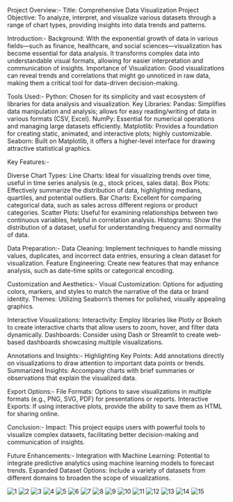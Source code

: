 Project Overview:-
Title: Comprehensive Data Visualization Project
Objective: To analyze, interpret, and visualize various datasets through a range of chart types, providing insights into data trends and patterns.

Introduction:-
Background: With the exponential growth of data in various fields—such as finance, healthcare, and social sciences—visualization has become essential for data analysis. It transforms complex data into understandable visual formats, allowing for easier interpretation and communication of insights.
Importance of Visualization: Good visualizations can reveal trends and correlations that might go unnoticed in raw data, making them a critical tool for data-driven decision-making.

Tools Used:-
Python: Chosen for its simplicity and vast ecosystem of libraries for data analysis and visualization.
Key Libraries:
Pandas: Simplifies data manipulation and analysis; allows for easy reading/writing of data in various formats (CSV, Excel).
NumPy: Essential for numerical operations and managing large datasets efficiently.
Matplotlib: Provides a foundation for creating static, animated, and interactive plots; highly customizable.
Seaborn: Built on Matplotlib, it offers a higher-level interface for drawing attractive statistical graphics.

Key Features:-

Diverse Chart Types:
Line Charts: Ideal for visualizing trends over time, useful in time series analysis (e.g., stock prices, sales data).
Box Plots: Effectively summarize the distribution of data, highlighting medians, quartiles, and potential outliers.
Bar Charts: Excellent for comparing categorical data, such as sales across different regions or product categories.
Scatter Plots: Useful for examining relationships between two continuous variables, helpful in correlation analysis.
Histograms: Show the distribution of a dataset, useful for understanding frequency and normality of data.

Data Preparation:-
Data Cleaning: Implement techniques to handle missing values, duplicates, and incorrect data entries, ensuring a clean dataset for visualization.
Feature Engineering: Create new features that may enhance analysis, such as date-time splits or categorical encoding.

Customization and Aesthetics:-
Visual Customization: Options for adjusting colors, markers, and styles to match the narrative of the data or brand identity.
Themes: Utilizing Seaborn’s themes for polished, visually appealing graphics.

Interactive Visualizations:
Interactivity: Employ libraries like Plotly or Bokeh to create interactive charts that allow users to zoom, hover, and filter data dynamically.
Dashboards: Consider using Dash or Streamlit to create web-based dashboards showcasing multiple visualizations.

Annotations and Insights:-
Highlighting Key Points: Add annotations directly on visualizations to draw attention to important data points or trends.
Summarized Insights: Accompany charts with brief summaries or observations that explain the visualized data.

Export Options:-
File Formats: Options to save visualizations in multiple formats (e.g., PNG, SVG, PDF) for presentations or reports.
Interactive Exports: If using interactive plots, provide the ability to save them as HTML for sharing online.

Conclusion:-
Impact: This project equips users with powerful tools to visualize complex datasets, facilitating better decision-making and communication of insights.

Future Enhancements:-
Integration with Machine Learning: Potential to integrate predictive analytics using machine learning models to forecast trends.
Expanded Dataset Options: Include a variety of datasets from different domains to broaden the scope of visualizations.

![1](https://github.com/user-attachments/assets/58c613e9-7e15-4980-9742-b08c8292de2e)
![2](https://github.com/user-attachments/assets/9d963c3d-b142-454d-bda2-63d4f8d361a9)
![3](https://github.com/user-attachments/assets/c4f407fb-3c06-4fac-9df0-f68a3b85e789)
![4](https://github.com/user-attachments/assets/561f11e2-ffee-4c82-9aa1-aa552e543056)
![5](https://github.com/user-attachments/assets/62ce6db0-2098-4022-bb52-dc7a89ebf880)
![6](https://github.com/user-attachments/assets/e6e59c4a-9269-435d-a0b9-c7cd6785132b)
![7](https://github.com/user-attachments/assets/b2e0a169-3ddb-4214-944a-a0d445b95a25)
![8](https://github.com/user-attachments/assets/ff40b561-51f6-4236-8e5a-1b21f3cad99a)
![9](https://github.com/user-attachments/assets/fa8bbbc7-3735-4865-9a67-43c8be583606)
![10](https://github.com/user-attachments/assets/237401e2-7c18-4c4b-b44f-75478faf572c)
![11](https://github.com/user-attachments/assets/47fc96a9-b825-4987-ba64-9e6e456567c0)
![12](https://github.com/user-attachments/assets/b873a655-30fc-4e48-8a1d-a897e1cc5138)
![13](https://github.com/user-attachments/assets/9c2001c9-5db5-4e52-b541-8bdf968528ee)
![14](https://github.com/user-attachments/assets/42033b5b-8eaf-4897-8581-fa8cb7637a7d)
![15](https://github.com/user-attachments/assets/9b92a7a5-1a8e-486a-9571-d164ff63f66f)
















